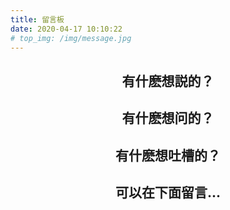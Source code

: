 ```yaml
---
title: 留言板
date: 2020-04-17 10:10:22
# top_img: /img/message.jpg
---
```


## <center>有什麽想説的？</center>
## <center>有什麽想问的？</center>
## <center>有什麽想吐槽的？</center>
## <center>可以在下面留言...</center>